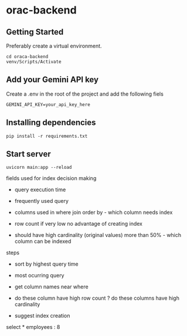 ﻿# orac-backend

## Getting Started

Preferably create a virtual environment.
```
cd oraca-backend
venv/Scripts/Activate
```

## Add your Gemini API key
Create a .env in the root of the project and add the following fiels
```
GEMINI_API_KEY=your_api_key_here
```

## Installing dependencies
```
pip install -r requirements.txt
```

## Start server
```
uvicorn main:app --reload
```

fields used for index decision making

- query execution time
- frequently used query
- columns used in where join order by - which column needs index

- row count if very low no advantage of creating index
- should have high cardinality (original values) more than 50% - which column can be indexed

steps
- sort by highest query time
- most ocurring query
- get column names near where
- do these column have high row count ? do these columns have high cardinality

- suggest index creation

select * employees : 8
